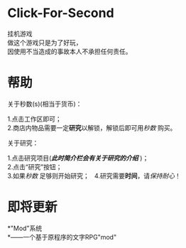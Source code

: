 # Click-For-Second

挂机游戏  
做这个游戏只是为了好玩，  
因使用不当造成的事故本人不承担任何责任。

# 帮助

关于秒数(s)(相当于货币)：

1.点击工作区即可；  
2.商店内物品需要一定**研究**以解锁，解锁后即可用*秒数* 购买。

关于研究：

1.点击研究项目(***此时简介栏会有关于研究的介绍*** )；  
2.点击“研究”按钮；  
3.如果*秒数* 足够则开始研究；   
4.研究需要**时间**，请*保持耐心*！

# 即将更新

*"Mod"系统  
*——一个基于原程序的文字RPG"mod"  
